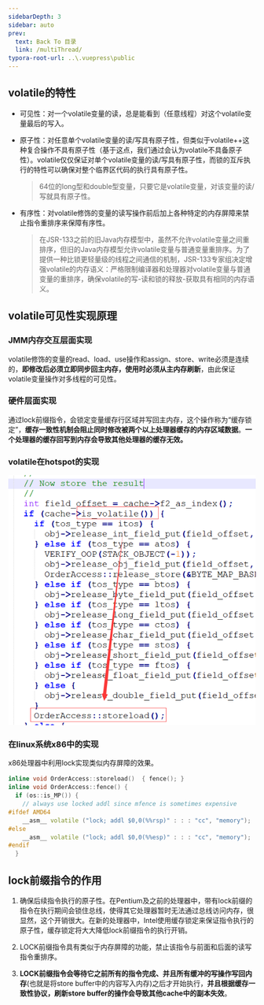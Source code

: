 ```yaml
---
sidebarDepth: 3
sidebar: auto
prev:
  text: Back To 目录
  link: /multiThread/
typora-root-url: ..\.vuepress\public
---
```


## **volatile的特性**

- 可见性：对一个volatile变量的读，总是能看到（任意线程）对这个volatile变量最后的写入。

- 原子性：对任意单个volatile变量的读/写具有原子性，但类似于volatile++这种复合操作不具有原子性（基于这点，我们通过会认为volatile不具备原子性）。volatile仅仅保证对单个volatile变量的读/写具有原子性，而锁的互斥执行的特性可以确保对整个临界区代码的执行具有原子性。 

  >  64位的long型和double型变量，只要它是volatile变量，对该变量的读/写就具有原子性。

- 有序性：对volatile修饰的变量的读写操作前后加上各种特定的内存屏障来禁止指令重排序来保障有序性。

  > 在JSR-133之前的旧Java内存模型中，虽然不允许volatile变量之间重排序，但旧的Java内存模型允许volatile变量与普通变量重排序。为了提供一种比锁更轻量级的线程之间通信的机制，JSR-133专家组决定增强volatile的内存语义：严格限制编译器和处理器对volatile变量与普通变量的重排序，确保volatile的写-读和锁的释放-获取具有相同的内存语义。



## **volatile可见性实现原理**

### **JMM内存交互层面实现**

volatile修饰的变量的read、load、use操作和assign、store、write必须是连续的，**即修改后必须立即同步回主内存，使用时必须从主内存刷新**，由此保证volatile变量操作对多线程的可见性。

### **硬件层面实现**

通过lock前缀指令，会锁定变量缓存行区域并写回主内存，这个操作称为“缓存锁定”，**缓存一致性机制会阻止同时修改被两个以上处理器缓存的内存区域数据**。**一个处理器的缓存回写到内存会导致其他处理器的缓存无效。**

### **volatile在hotspot的实现**

![202202221736716](/images/multiThread/202202221736716.png)

### **在linux系统x86中的实现**

x86处理器中利用lock实现类似内存屏障的效果。

```c++
inline void OrderAccess::storeload()  { fence(); }
inline void OrderAccess::fence() {
  if (os::is_MP()) {
    // always use locked addl since mfence is sometimes expensive
#ifdef AMD64
    __asm__ volatile ("lock; addl $0,0(%%rsp)" : : : "cc", "memory");
#else
    __asm__ volatile ("lock; addl $0,0(%%esp)" : : : "cc", "memory");
#endif
  }
```



## **lock前缀指令的作用**

1. 确保后续指令执行的原子性。在Pentium及之前的处理器中，带有lock前缀的指令在执行期间会锁住总线，使得其它处理器暂时无法通过总线访问内存，很显然，这个开销很大。在新的处理器中，Intel使用缓存锁定来保证指令执行的原子性，缓存锁定将大大降低lock前缀指令的执行开销。

2. LOCK前缀指令具有类似于内存屏障的功能，禁止该指令与前面和后面的读写指令重排序。

3. **LOCK前缀指令会等待它之前所有的指令完成、并且所有缓冲的写操作写回内存**(也就是将store buffer中的内容写入内存)之后才开始执行，**并且根据缓存一致性协议，刷新store buffer的操作会导致其他cache中的副本失效**。

